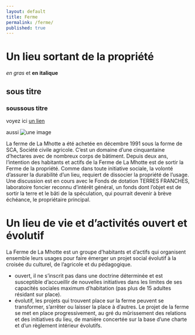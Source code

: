 ```yaml
---
layout: default
title: Ferme
permalink: /ferme/
published: true
---
```


# Un lieu sortant de la propriété

*en gras* et **en italique**

## sous titre
### soussous titre

voyez ici [un lien](http://monlien.fr)

aussi ![une image](http://mhotte.github.io/images/uneimage.jpg)



La ferme de La Mhotte a été achetée en décembre 1991 sous la forme de SCA, Société civile agricole. C’est un domaine d’une cinquantaine d’hectares avec de nombreux corps de bâtiment.
Depuis deux ans, l’intention des habitants et actifs de la Ferme de La Mhotte est de sortir la Ferme de la propriété. Comme dans toute initiative sociale, la volonté d’assurer la durabilité d’un lieu, requiert de dissocier la propriété de l’usage.
Une discussion est en cours avec le Fonds de dotation TERRES FRANCHES, laboratoire foncier reconnu d’intérêt général, un fonds dont l’objet est de sortir la terre et le bâti de la spéculation, qui pourrait devenir à brève échéance, le propriétaire principal.
 
 
# Un lieu de vie et d’activités ouvert et évolutif
 
La Ferme de La Mhotte est un groupe d’habitants et d’actifs qui organisent ensemble leurs usages pour faire émerger un projet social évolutif à la croisée du culturel, de l’agricole et du pédagogique.

- ouvert, il ne s’inscrit pas dans une doctrine déterminée et est susceptible d’accueillir de nouvelles initiatives dans les limites de ses capacités sociales maximum d’habitation (pas plus de 15 adultes résidant sur place).
- évolutif, les projets qui trouvent place sur la ferme peuvent se transformer, s’arrêter ou laisser la place à d’autres. Le projet de la ferme se met en place progressivement, au gré du mûrissement des relations et des initiatives du lieu, de manière concertée sur la base d’une charte et d’un règlement intérieur évolutifs.
